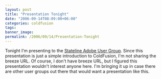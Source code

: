 ```yaml
---
layout: post
title: "Presentation Tonight"
date: "2006-09-14T08:09:00+06:00"
categories: coldfusion 
tags: 
banner_image: 
permalink: /2006/09/14/Presentation-Tonight
---
```


Tonight I'm presenting to the <a href="http://www.statelinemmug.com/">Stateline Adobe User Group</a>. Since this presentation is just a simple introduction to ColdFusion, I'm not sharing the breeze URL. Of course, I don't have breeze URL, but I figured this presentation wouldn't interest anyone here. I'm bringing it up in case there are other user groups out there that would want a presentation like this.